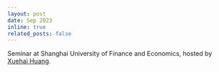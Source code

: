 ```yaml
---
layout: post
date: Sep 2023
inline: true
related_posts: false
---
```


Seminar at Shanghai University of Finance and Economics, hosted by [Xuehai Huang](https://math.sufe.edu.cn/10/e5/c2019a135397/page.htm).  
 
 